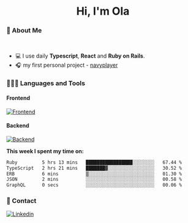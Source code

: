 <h1 align="center">Hi, I'm Ola</h1>

### 💅 About Me

<br/>

- 💻 I use daily **Typescript**, **React** and **Ruby on Rails**.
- 🎧 my first personal project - [navyplayer](https://navyplayer.netlify.app/)

### 👩🏻‍💻 Languages and Tools

#### Frontend

[![Frontend](https://skillicons.dev/icons?i=react,nextjs,ts,js,html,css,scss,tailwind)](https://skillicons.dev)

#### Backend
[![Backend](https://skillicons.dev/icons?i=nodejs,express,nestjs,rails,graphql)](https://skillicons.dev)

**This week I spent my time on:**

<!--START_SECTION:waka-->

```txt
Ruby         5 hrs 13 mins   █████████████████░░░░░░░░   67.44 %
TypeScript   2 hrs 21 mins   ███████▓░░░░░░░░░░░░░░░░░   30.52 %
ERB          6 mins          ▒░░░░░░░░░░░░░░░░░░░░░░░░   01.30 %
JSON         2 mins          ░░░░░░░░░░░░░░░░░░░░░░░░░   00.58 %
GraphQL      0 secs          ░░░░░░░░░░░░░░░░░░░░░░░░░   00.06 %
```

<!--END_SECTION:waka-->

### 📨 Contact
  
[![Linkedin](https://skillicons.dev/icons?i=linkedin)](https://linkedin.com/in/aleksandra-kamińska)
